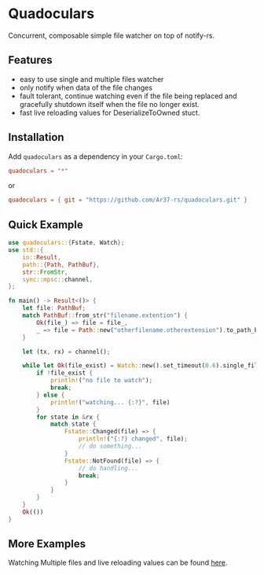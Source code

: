 # Quadoculars

Concurrent, composable simple file watcher on top of notify-rs.

## Features
  * easy to use single and multiple files watcher
  * only notify when data of the file changes
  * fault tolerant, continue watching even if the file being replaced and gracefully shutdown itself when the file no longer exist.
  * fast live reloading values for DeserializeToOwned stuct.

## Installation
Add `quadoculars` as a dependency in your `Cargo.toml`:

```toml
quadoculars = "*"
```

or

```toml
quadoculars = { git = "https://github.com/Ar37-rs/quadoculars.git" }
```

## Quick Example

```rust
use quadoculars::{Fstate, Watch};
use std::{
    io::Result,
    path::{Path, PathBuf},
    str::FromStr,
    sync::mpsc::channel,
};

fn main() -> Result<()> {
    let file: PathBuf;
    match PathBuf::from_str("filename.extention") {
        Ok(file_) => file = file_,
        _ => file = Path::new("otherfilename.otherextension").to_path_buf(),
    }

    let (tx, rx) = channel();

    while let Ok(file_exist) = Watch::new().set_timeout(0.6).single_file(&file, tx.clone()) {
        if !file_exist {
            println!("no file to watch");
            break;
        } else {
            println!("watching... {:?}", file)
        }
        for state in &rx {
            match state {
                Fstate::Changed(file) => {
                    println!("{:?} changed", file);
                    // do something...
                }
                Fstate::NotFound(file) => {
                    // do handling...
                    break;
                }
            }
        }
    }
    Ok(())
}

```

## More Examples

Watching Multiple files and live reloading values can be found [here](https://github.com/Ar37-rs/quadoculars/tree/main/example).




